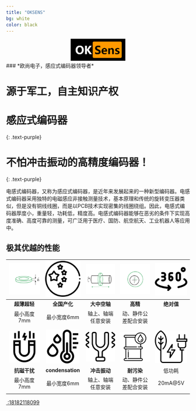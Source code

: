 ```yaml
---
title: "OKSENS"
bg: white
color: black
---
```

<center>
<img src="..\img\logo.png" style="zoom:50%;" />
</center>
### *欧尚电子，感应式编码器领导者*

# 源于军工，自主知识产权


# 感应式编码器
{: .text-purple}

# 不怕冲击振动的高精度编码器！

{: .text-purple}

电感式编码器，又称为感应式编码器，是近年来发展起来的一种新型编码器。电感式编码器采用独特的电磁感应非接触测量技术，基本原理和传统的旋转变压器类似，但是没有铜线线圈，而是以PCB技术实现密集的线圈绕组。因此，电感式编码器厚度小，重量轻，功耗低，精度高。电感式编码器能够在恶劣的条件下实现高度准确、高度可靠的测量，可广泛用于医疗、国防、航空航天、工业机器人等应用中。

## 极其优越的性能


| <img src="..\img\homePageIconG1.png"  style="zoom:67%;" /> | <img src="..\img\china.png" alt="image-20211015160800046" style="zoom:23%;" /> |  <img src="..\img\homePageIconG3.png"  style="zoom:67%;" />  | <img src="..\img\homePageIconG4.png"  style="zoom:67%;" /> | <img src="..\img\360.png" alt="image-20211015114945920" style="zoom:33%;" /> |
| :--------------------------------------------------------: | :----------------------------------------------------------: | :----------------------------------------------------------: | :--------------------------------------------------------: | :----------------------------------------------------------: |
|                        **超薄超轻**                        |                         **全国产化**                         |                         **大中空轴**                         |                          **高精**                          |                          **绝对值**                          |
|                        最小高度7mm                         |                         最小宽度6mm                          |                      轴上、轴端任意安装                      |                    动、静件公差配合安装                    |                                                              |
|                                                            |                                                              |                                                              |                                                            |                                                              |
|                                                            |                                                              |                                                              |                                                            |                                                              |
|      <img src="..\img\mag.png"  style="zoom:20%;" />       |   <img src="..\img\condensation.png"  style="zoom:18%;" />   | <img src="..\img\vibration.png" alt="image-20211015104648636" style="zoom:18%;" /> | <img src="..\img\contamination.png"  style="zoom:23%;" />  | <img src="..\img\power.png" alt="image-20211015161515668" style="zoom:33%;" /> |
|                        **抗磁干扰**                        |                       **condensation**                       |                         **冲击振动**                         |                         **耐污染**                         |                            低功耗                            |
|                        最小高度7mm                         |                         最小宽度6mm                          |                      轴上、轴端任意安装                      |                    动、静件公差配合安装                    |                           20mA@5V                            |
|                                                            |                                                              |                                                              |                                                            |                                                              |



<span id="forkongithub">
  <a href="{{ site.source_link }}" class="bg-blue"><i class="fa fa-phone"></i>
 :18182118099
  </a>
</span>

